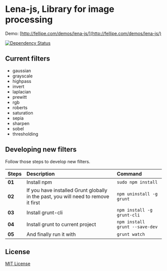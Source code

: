 # Lena-js, Library for image processing 

Demo: [http://fellipe.com/demos/lena-js/](http://fellipe.com/demos/lena-js/)

[![Dependency Status](https://david-dm.org/davidsonfellipe/lena-js.png)](https://david-dm.org/davidsonfellipe/lena-js)

## Current filters

* gaussian
* grayscale
* highpass
* invert
* laplacian
* prewitt
* rgb
* roberts
* saturation
* sepia
* sharpen
* sobel
* thresholding

## Developing new filters

Follow those steps to develop new filters.

| Steps | Description | Command |
| :----------- | :----------- | :-------------- |
| **01** | Install npm | `sudo npm install` |
| **02** | If you have installed Grunt globally in the past, you will need to remove it first | `npm uninstall -g grunt` |
| **03** | Install grunt-cli | `npm install -g grunt-cli` |
| **04** | Install grunt to current project | `npm install grunt --save-dev` |
| **05** | And finally run it with | `grunt watch` |

## License

[MIT License](http://davidsonfellipe.mit-license.org/)
